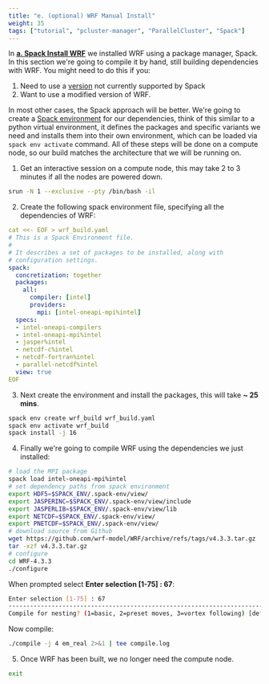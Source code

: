 ```yaml
---
title: "e. (optional) WRF Manual Install"
weight: 35
tags: ["tutorial", "pcluster-manager", "ParallelCluster", "Spack"]
---
```

In [**a. Spack Install WRF**](/03-wrf/01-spack-install-wrf.html) we installed WRF using a package manager, Spack. In this section we're going to compile it by hand, still building dependencies with WRF. You might need to do this if you:

1. Need to use a [version](https://www.mmm.ucar.edu/wrf-release-information) not currently supported by Spack
2. Want to use a modified version of WRF. 

In most other cases, the Spack approach will be better.
We're going to create a [Spack environment](https://spack.readthedocs.io/en/latest/environments.html) for our dependencies, think of this similar to a python virtual environment, it defines the packages and specific variants we need and installs them into their own environment, which can be loaded via `spack env activate` command.
All of these steps will be done on a compute node, so our build matches the architecture that we will be running on.

1. Get an interactive session on a compute node, this may take 2 to 3 minutes if all the nodes are powered down.
```bash
srun -N 1 --exclusive --pty /bin/bash -il
```
2. Create the following spack environment file, specifying all the
   dependencies of WRF:
```yaml
cat <<- EOF > wrf_build.yaml
# This is a Spack Environment file.
#
# It describes a set of packages to be installed, along with
# configuration settings.
spack:
  concretization: together
  packages:
    all:
      compiler: [intel]
      providers:
        mpi: [intel-oneapi-mpi%intel]
  specs:
  - intel-oneapi-compilers
  - intel-oneapi-mpi%intel
  - jasper%intel
  - netcdf-c%intel
  - netcdf-fortran%intel
  - parallel-netcdf%intel
  view: true
EOF
```
3. Next create the environment and install the packages, this will take **~ 25 mins**.
```bash
spack env create wrf_build wrf_build.yaml
spack env activate wrf_build
spack install -j 16
```
4. Finally we're going to compile WRF using the dependencies we just installed:
```bash
# load the MPI package
spack load intel-oneapi-mpi%intel
# set dependency paths from spack environment
export HDF5=$SPACK_ENV/.spack-env/view/
export JASPERINC=$SPACK_ENV/.spack-env/view/include
export JASPERLIB=$SPACK_ENV/.spack-env/view/lib
export NETCDF=$SPACK_ENV/.spack-env/view/
export PNETCDF=$SPACK_ENV/.spack-env/view/
# download source from Github
wget https://github.com/wrf-model/WRF/archive/refs/tags/v4.3.3.tar.gz
tar -xzf v4.3.3.tar.gz
# configure
cd WRF-4.3.3
./configure
```
When prompted select **Enter selection [1-75] : 67**:
```bash
Enter selection [1-75] : 67
------------------------------------------------------------------------
Compile for nesting? (1=basic, 2=preset moves, 3=vortex following) [default 1]: 1
```
Now compile:
```bash
./compile -j 4 em_real 2>&1 | tee compile.log
```
5. Once WRF has been built, we no longer need the compute node.
```bash
exit
```
